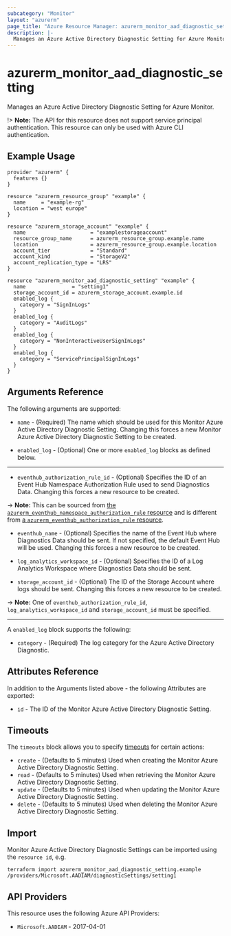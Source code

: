 ```yaml
---
subcategory: "Monitor"
layout: "azurerm"
page_title: "Azure Resource Manager: azurerm_monitor_aad_diagnostic_setting"
description: |-
  Manages an Azure Active Directory Diagnostic Setting for Azure Monitor.
---
```


# azurerm_monitor_aad_diagnostic_setting

Manages an Azure Active Directory Diagnostic Setting for Azure Monitor.

!> **Note:** The API for this resource does not support service principal authentication. This resource can only be used with Azure CLI authentication.

## Example Usage

```hcl
provider "azurerm" {
  features {}
}

resource "azurerm_resource_group" "example" {
  name     = "example-rg"
  location = "west europe"
}

resource "azurerm_storage_account" "example" {
  name                     = "examplestorageaccount"
  resource_group_name      = azurerm_resource_group.example.name
  location                 = azurerm_resource_group.example.location
  account_tier             = "Standard"
  account_kind             = "StorageV2"
  account_replication_type = "LRS"
}

resource "azurerm_monitor_aad_diagnostic_setting" "example" {
  name               = "setting1"
  storage_account_id = azurerm_storage_account.example.id
  enabled_log {
    category = "SignInLogs"
  }
  enabled_log {
    category = "AuditLogs"
  }
  enabled_log {
    category = "NonInteractiveUserSignInLogs"
  }
  enabled_log {
    category = "ServicePrincipalSignInLogs"
  }
}
```

## Arguments Reference

The following arguments are supported:

* `name` - (Required) The name which should be used for this Monitor Azure Active Directory Diagnostic Setting. Changing this forces a new Monitor Azure Active Directory Diagnostic Setting to be created.

* `enabled_log` - (Optional) One or more `enabled_log` blocks as defined below.

---

* `eventhub_authorization_rule_id` - (Optional) Specifies the ID of an Event Hub Namespace Authorization Rule used to send Diagnostics Data. Changing this forces a new resource to be created.

-> **Note:** This can be sourced from [the `azurerm_eventhub_namespace_authorization_rule` resource](eventhub_namespace_authorization_rule.html) and is different from [a `azurerm_eventhub_authorization_rule` resource](eventhub_authorization_rule.html).

* `eventhub_name` - (Optional) Specifies the name of the Event Hub where Diagnostics Data should be sent. If not specified, the default Event Hub will be used. Changing this forces a new resource to be created.

* `log_analytics_workspace_id` - (Optional) Specifies the ID of a Log Analytics Workspace where Diagnostics Data should be sent.

* `storage_account_id` - (Optional) The ID of the Storage Account where logs should be sent. Changing this forces a new resource to be created.

-> **Note:** One of `eventhub_authorization_rule_id`, `log_analytics_workspace_id` and `storage_account_id` must be specified.

---

A `enabled_log` block supports the following:

* `category` - (Required) The log category for the Azure Active Directory Diagnostic.

## Attributes Reference

In addition to the Arguments listed above - the following Attributes are exported:

* `id` - The ID of the Monitor Azure Active Directory Diagnostic Setting.

## Timeouts

The `timeouts` block allows you to specify [timeouts](https://developer.hashicorp.com/terraform/language/resources/configure#define-operation-timeouts) for certain actions:

* `create` - (Defaults to 5 minutes) Used when creating the Monitor Azure Active Directory Diagnostic Setting.
* `read` - (Defaults to 5 minutes) Used when retrieving the Monitor Azure Active Directory Diagnostic Setting.
* `update` - (Defaults to 5 minutes) Used when updating the Monitor Azure Active Directory Diagnostic Setting.
* `delete` - (Defaults to 5 minutes) Used when deleting the Monitor Azure Active Directory Diagnostic Setting.

## Import

Monitor Azure Active Directory Diagnostic Settings can be imported using the `resource id`, e.g.

```shell
terraform import azurerm_monitor_aad_diagnostic_setting.example /providers/Microsoft.AADIAM/diagnosticSettings/setting1
```

## API Providers
<!-- This section is generated, changes will be overwritten -->
This resource uses the following Azure API Providers:

* `Microsoft.AADIAM` - 2017-04-01

